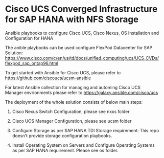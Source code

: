 # Cisco UCS Converged Infrastructure for SAP HANA with NFS Storage

Ansible playbooks to configure Cisco UCS, Cisco Nexus, OS Installation and Configuration for HANA

The anible playbooks can be used configure FlexPod Datacenter for SAP Solution: https://www.cisco.com/c/en/us/td/docs/unified_computing/ucs/UCS_CVDs/flexpod_sap_ontap96.html

To get started with Ansible for Cisco UCS, please refer to https://github.com/ciscoucs/ucsm-ansible

For latest Ansible collection for managing and automing Cisco UCS Manager envrionments please refer to https://galaxy.ansible.com/cisco/ucs

The deployment of the whole solution consists of below main steps:

1. Cisco Nexus Switch Configuration, please see nxos folder

2. Cisco UCS Manager Configuration, please see ucsm folder
      
3. Configure Storage as per SAP HANA TDI Storage requirement: This repo doesn't provide storage configuration playbooks.

4. Install Operating System on Servers and Configure Operating Systems as per SAP HANA requirement. Please see os folder. 


